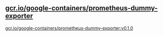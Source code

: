 
[gcr.io/google-containers/prometheus-dummy-exporter](https://hub.docker.com/r/anjia0532/google-containers.prometheus-dummy-exporter/tags/)
-----


[gcr.io/google-containers/prometheus-dummy-exporter:v0.1.0](https://hub.docker.com/r/anjia0532/google-containers.prometheus-dummy-exporter/tags/)


